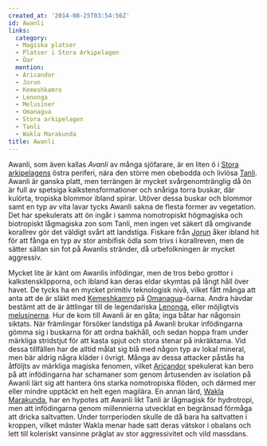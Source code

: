 ```yaml
---
created_at: '2014-08-25T03:54:56Z'
id: Awanli
links:
  category:
  - Magiska platser
  - Platser i Stora Arkipelagen
  - Öar
  mention:
  - Aricandor
  - Jorun
  - Kemeshkamro
  - Lenonga
  - Melusiner
  - Omanagua
  - Stora arkipelagen
  - Tanli
  - Wakla Marakunda
title: Awanli
---
```


Awanli, som även kallas *Avanli* av många sjöfarare, är en liten ö i [Stora arkipelagens] östra
periferi, nära den större men obebodda och livlösa [Tanli]. Awanli är ganska platt, men terrängen är
mycket svårgenomtränglig då ön är full av spetsiga kalkstensformationer och snåriga torra buskar,
där kulörta, tropiska blommor ibland spirar. Utöver dessa buskar och blommor samt en typ av vita
lavar tycks Awanli sakna de flesta former av vegetation. Det har spekulerats att ön ingår i samma
nomotropiskt högmagiska och biotropiskt lågmagiska zon som Tanli, men ingen vet säkert då omgivande
korallrev gör det väldigt svårt att landstiga. Fiskare från [Jorun] åker ibland hit för att fånga en
typ av stor ambifisk ödla som trivs i korallreven, men de sätter sällan sin fot på Awanlis stränder,
då urbefolkningen är mycket aggressiv.

Mycket lite är känt om Awanlis infödingar, men de tros bebo grottor i kalkstensklipporna, och ibland
kan deras eldar skymtas på långt håll över havet. De tycks ha en mycket primitiv teknologisk nivå,
vilket fått många att anta att de är släkt med [Kemeshkamro] på [Omanagua]-öarna. Andra hävdar
bestämt att de är ättlingar till de legendariska [Lenonga], eller möjligtvis [melusinerna]. Hur de
kom till Awanli är en gåta; inga båtar har någonsin siktats. När främlingar försöker landstiga på
Awanli brukar infödingarna gömma sig i buskarna för att ordna bakhåll, och sedan hoppa fram under
märkliga stridstjut för att kasta spjut och stora stenar på inkräktarna. Vid dessa tillfällen har de
alltid målat sig blå med någon typ av lokal mineral, men bär aldrig några kläder i övrigt. Många av
dessa attacker påstås ha åtföljts av märkliga magiska fenomen, vilket [Aricandor] spekulerat kan
bero på att infödingarna har schamaner som genom årtusenden av isolation på Awanli lärt sig att
hantera öns starka nomotropiska flöden, och därmed mer eller mindre upptäckt en helt egen magilära.
En annan lärd, [Wakla Marakunda], har en hypotes att Awanli likt Tanli är lågmagisk för hydrotropi,
men att infödingarna genom millennierna utvecklat en begränsad förmåga att dricka saltvatten. Under
torrperioden skulle de då bara ha saltvatten i kroppen, vilket mäster Wakla menar hade satt deras
vätskor i obalans och lett till koleriskt vansinne präglat av stor aggressivitet och vild massdans.

  [Stora arkipelagens]: Stora_arkipelagen
  [Tanli]: Tanli
  [Jorun]: Jorun
  [Kemeshkamro]: Kemeshkamro
  [Omanagua]: Omanagua
  [Lenonga]: Lenonga
  [melusinerna]: Melusiner
  [Aricandor]: Aricandor
  [Wakla Marakunda]: Wakla_Marakunda